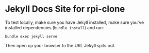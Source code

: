 # Jekyll Docs Site for rpi-clone

To test locally, make sure you have Jekyll installed, make sure you've installed dependencies (`bundle install`) and run:

```
bundle exec jekyll serve
```

Then open up your browser to the URL Jekyll spits out.

